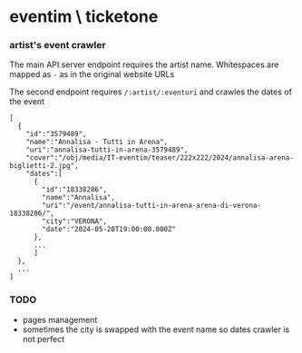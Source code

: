 # eventim \ ticketone
### artist's event crawler

The main API server endpoint requires the artist name. Whitespaces are mapped as `-` as in the original website URLs

The second endpoint requires `/:artist/:eventuri` and crawles the dates of the event

```
[
  {
    "id":"3579489",
    "name":"Annalisa - Tutti in Arena",
    "uri":"annalisa-tutti-in-arena-3579489",
    "cover":"/obj/media/IT-eventim/teaser/222x222/2024/annalisa-arena-biglietti-2.jpg",
    "dates":[
      {
        "id":"18338286",
        "name":"Annalisa",
        "uri":"/event/annalisa-tutti-in-arena-arena-di-verona-18338286/",
        "city":"VERONA",
        "date":"2024-05-20T19:00:00.000Z"
      },
      ...
      ]
  },
  ...
]
```

### TODO
- pages management
- sometimes the city is swapped with the event name so dates crawler is not perfect
